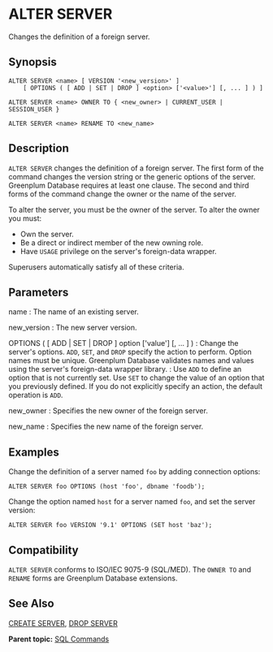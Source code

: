 # ALTER SERVER 

Changes the definition of a foreign server.

## <a id="section2"></a>Synopsis 

``` {#sql_command_synopsis}
ALTER SERVER <name> [ VERSION '<new_version>' ]
    [ OPTIONS ( [ ADD | SET | DROP ] <option> ['<value>'] [, ... ] ) ]

ALTER SERVER <name> OWNER TO { <new_owner> | CURRENT_USER | SESSION_USER }
                
ALTER SERVER <name> RENAME TO <new_name>
```

## <a id="section3"></a>Description 

`ALTER SERVER` changes the definition of a foreign server. The first form of the command changes the version string or the generic options of the server. Greenplum Database requires at least one clause. The second and third forms of the command change the owner or the name of the server.

To alter the server, you must be the owner of the server. To alter the owner you must:

-   Own the server.
-   Be a direct or indirect member of the new owning role.
-   Have `USAGE` privilege on the server's foreign-data wrapper.

Superusers automatically satisfy all of these criteria.

## <a id="section4"></a>Parameters 

name
:   The name of an existing server.

new\_version
:   The new server version.

OPTIONS \( \[ ADD \| SET \| DROP \] option \['value'\] \[, ... \] \)
:   Change the server's options. `ADD`, `SET`, and `DROP` specify the action to perform. Option names must be unique. Greenplum Database validates names and values using the server's foreign-data wrapper library.
:   Use `ADD` to define an option that is not currently set. Use `SET` to change the value of an option that you previously defined. If you do not explicitly specify an action, the default operation is `ADD`.

new\_owner
:   Specifies the new owner of the foreign server.

new\_name
:   Specifies the new name of the foreign server.

## <a id="section6"></a>Examples 

Change the definition of a server named `foo` by adding connection options:

```
ALTER SERVER foo OPTIONS (host 'foo', dbname 'foodb');
```

Change the option named `host` for a server named `foo`, and set the server version:

```
ALTER SERVER foo VERSION '9.1' OPTIONS (SET host 'baz');
```

## <a id="section7"></a>Compatibility 

`ALTER SERVER` conforms to ISO/IEC 9075-9 \(SQL/MED\). The `OWNER TO` and `RENAME` forms are Greenplum Database extensions.

## <a id="section8"></a>See Also 

[CREATE SERVER](CREATE_SERVER.html), [DROP SERVER](DROP_SERVER.html)

**Parent topic:** [SQL Commands](../sql_commands/sql_ref.html)

